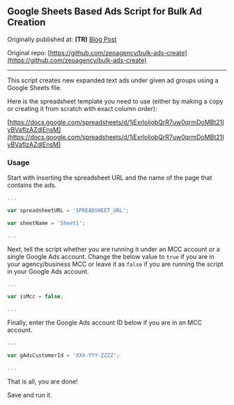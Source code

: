 ## Google Sheets Based Ads Script for Bulk Ad Creation 

Originally published at: **(TR)** [Blog Post](https://zeo.org/tr/blog/google-ads-script-toplu-reklam-olusturucu/)

Original repo: [https://github.com/zeoagency/bulk-ads-create](https://github.com/zeoagency/bulk-ads-create)

---- 

This script creates new expanded text ads under given ad groups using a Google Sheets file.
 
Here is the spreadsheet template you need to use (either by making a copy or creating it from scratch with exact column order):

[https://docs.google.com/spreadsheets/d/1jExrloljobQrR7uw0qrmDoMBt21IyBVafIzAZdlEnsM](https://docs.google.com/spreadsheets/d/1jExrloljobQrR7uw0qrmDoMBt21IyBVafIzAZdlEnsM)

### Usage

Start with inserting the spreadsheet URL and the name of the page that contains the ads.

```javascript
...

var spreadsheetURL = 'SPREADSHEET_URL';

var sheetName = 'Sheet1';

...
```

Next, tell the script whether you are running it under an MCC account or a single Google Ads account.
Change the below value to `true` if you are in your agency/business MCC or leave it as `false` if you are running the script in your Google Ads account.

```javascript
...

var isMcc = false;

...
```

Finally, enter the Google Ads account ID below if you are in an MCC account.

```javascript
...

var gAdsCustomerId = 'XXX-YYY-ZZZZ';

...
```

That is all, you are done!

Save and run it.
